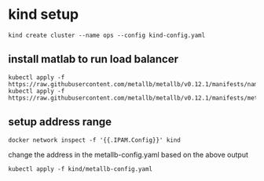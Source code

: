 # kind setup
```
kind create cluster --name ops --config kind-config.yaml
```

## install matlab to run load balancer
```
kubectl apply -f https://raw.githubusercontent.com/metallb/metallb/v0.12.1/manifests/namespace.yaml
kubectl apply -f https://raw.githubusercontent.com/metallb/metallb/v0.12.1/manifests/metallb.yaml
```
## setup address range
```
docker network inspect -f '{{.IPAM.Config}}' kind
```

change the address in the metallb-config.yaml based on the above output
```
kubectl apply -f kind/metallb-config.yaml
```
